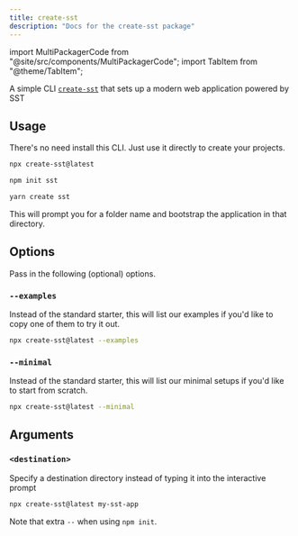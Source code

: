 ```yaml
---
title: create-sst
description: "Docs for the create-sst package"
---
```

import MultiPackagerCode from "@site/src/components/MultiPackagerCode";
import TabItem from "@theme/TabItem";

A simple CLI [`create-sst`](https://www.npmjs.com/package/create-sst) that sets up a modern web application powered by SST

## Usage

There's no need install this CLI. Just use it directly to create your projects.


<MultiPackagerCode>
<TabItem value="npx">

```bash
npx create-sst@latest
```

</TabItem>

<TabItem value="npm">

```bash
npm init sst
```

</TabItem>

<TabItem value="yarn">

```bash
yarn create sst
```

</TabItem>
</MultiPackagerCode>

This will prompt you for a folder name and bootstrap the application in that directory.

## Options

Pass in the following (optional) options.

### `--examples`

Instead of the standard starter, this will list our examples if you'd like to copy one of them to try it out.

```bash
npx create-sst@latest --examples
```

### `--minimal`

Instead of the standard starter, this will list our minimal setups if you'd like to start from scratch.

```bash
npx create-sst@latest --minimal
```

## Arguments

### `<destination>`

Specify a destination directory instead of typing it into the interactive prompt

```bash
npx create-sst@latest my-sst-app
```

Note that extra `--` when using `npm init`.
